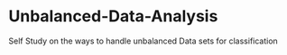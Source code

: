 # Unbalanced-Data-Analysis
Self Study on the ways to handle unbalanced Data sets for classification
